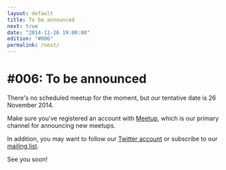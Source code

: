 ```yaml
---
layout: default
title: To be announced
next: true
date: "2014-11-26 19:00:00"
edition: "#006"
permalink: /next/
---
```


<div class="description">
  <h1>#006: To be announced</h1>
  <p>There's no scheduled meetup for the moment, but our tentative date is 26 November 2014.</p>
  <p>Make sure you've registered an account with <a href="http://www.meetup.com/">Meetup</a>,
    which is our primary channel for announcing new meetups.</p>
  <p>In addition, you may want to follow our <a href="https://twitter.com/bucharestfp">Twitter account</a>
    or subscribe to our <a href="https://groups.google.com/forum/#!forum/bucharestfp">mailing list</a>.</p>
  <p>See you soon!</p>
</div>
